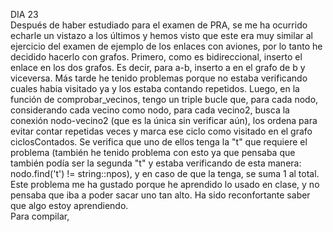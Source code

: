 DIA 23
<br>
Después de haber estudiado para el examen de PRA, se me ha ocurrido echarle un vistazo a los últimos y hemos visto que este era muy similar al ejercicio del examen de ejemplo de los enlaces con aviones, por
lo tanto he decidido hacerlo con grafos. 
Primero, como es bidireccional, inserto el enlace en los dos grafos. Es decir, para a-b, inserto a en el grafo de b y viceversa. Más tarde he tenido problemas porque no estaba verificando cuales habia visitado 
ya y los estaba contando repetidos.
Luego, en la función de comprobar_vecinos, tengo un triple bucle que, para cada nodo, considerando cada vecino como nodo, para cada vecino2, busca la conexión nodo-vecino2 (que es la única sin verificar aún), 
los ordena para evitar contar repetidas veces y marca ese ciclo como visitado en el grafo ciclosContados. Se verifica que uno de ellos tenga la "t" que requiere el problema (también he tenido problema con esto
ya que pensaba que también podía ser la segunda "t" y estaba verificando de esta manera: nodo.find('t') != string::npos), y en caso de que la tenga, se suma 1 al total. 
<br>
Este problema me ha gustado porque he aprendido lo usado en clase, y no pensaba que iba a poder sacar uno tan alto. Ha sido reconfortante saber que algo estoy aprendiendo. 
<br>
Para compilar, 
<br><br>
